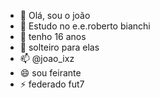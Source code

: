 - 👋 Olá, sou o joão
- 👀 Estudo no e.e.roberto bianchi 
- 🌱 tenho 16 anos
- 💞️ solteiro para elas
- 📫 @joao_ixz
- 😄 sou feirante
- ⚡ federado fut7

<!---
Joaobianchii/Joaobianchii is a ✨ special ✨ repository because its `README.md` (this file) appears on your GitHub profile.
You can click the Preview link to take a look at your changes.
--->
